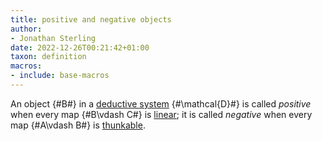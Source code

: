 ```yaml
---
title: positive and negative objects
author:
- Jonathan Sterling
date: 2022-12-26T00:21:42+01:00
taxon: definition
macros:
- include: base-macros
---
```


An object {#B#} in a [deductive system](dpl-0002) {#\mathcal{D}#} is called *positive* when every map {#B\vdash C#} is [linear](dpl-0004); it is called *negative* when every map {#A\vdash B#} is [thunkable](dpl-0004).
